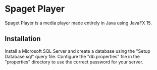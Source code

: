 # Spaget Player

Spaget Player is a media player made entirely in Java using JavaFX 15.

## Installation

Install a Microsoft SQL Server and create a database using the "Setup Database.sql" query file.
Configure the "db.properties" file in the "properties" directory to use the correct password for your server.
